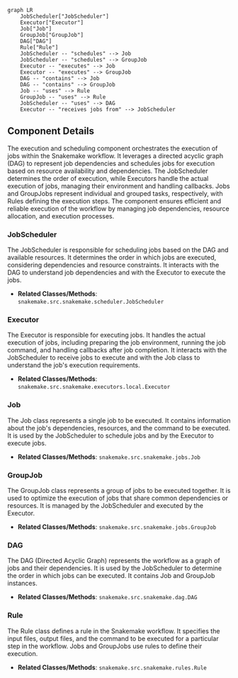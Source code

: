 ```mermaid
graph LR
    JobScheduler["JobScheduler"]
    Executor["Executor"]
    Job["Job"]
    GroupJob["GroupJob"]
    DAG["DAG"]
    Rule["Rule"]
    JobScheduler -- "schedules" --> Job
    JobScheduler -- "schedules" --> GroupJob
    Executor -- "executes" --> Job
    Executor -- "executes" --> GroupJob
    DAG -- "contains" --> Job
    DAG -- "contains" --> GroupJob
    Job -- "uses" --> Rule
    GroupJob -- "uses" --> Rule
    JobScheduler -- "uses" --> DAG
    Executor -- "receives jobs from" --> JobScheduler
```

## Component Details

The execution and scheduling component orchestrates the execution of jobs within the Snakemake workflow. It leverages a directed acyclic graph (DAG) to represent job dependencies and schedules jobs for execution based on resource availability and dependencies. The JobScheduler determines the order of execution, while Executors handle the actual execution of jobs, managing their environment and handling callbacks. Jobs and GroupJobs represent individual and grouped tasks, respectively, with Rules defining the execution steps. The component ensures efficient and reliable execution of the workflow by managing job dependencies, resource allocation, and execution processes.

### JobScheduler
The JobScheduler is responsible for scheduling jobs based on the DAG and available resources. It determines the order in which jobs are executed, considering dependencies and resource constraints. It interacts with the DAG to understand job dependencies and with the Executor to execute the jobs.
- **Related Classes/Methods**: `snakemake.src.snakemake.scheduler.JobScheduler`

### Executor
The Executor is responsible for executing jobs. It handles the actual execution of jobs, including preparing the job environment, running the job command, and handling callbacks after job completion. It interacts with the JobScheduler to receive jobs to execute and with the Job class to understand the job's execution requirements.
- **Related Classes/Methods**: `snakemake.src.snakemake.executors.local.Executor`

### Job
The Job class represents a single job to be executed. It contains information about the job's dependencies, resources, and the command to be executed. It is used by the JobScheduler to schedule jobs and by the Executor to execute jobs.
- **Related Classes/Methods**: `snakemake.src.snakemake.jobs.Job`

### GroupJob
The GroupJob class represents a group of jobs to be executed together. It is used to optimize the execution of jobs that share common dependencies or resources. It is managed by the JobScheduler and executed by the Executor.
- **Related Classes/Methods**: `snakemake.src.snakemake.jobs.GroupJob`

### DAG
The DAG (Directed Acyclic Graph) represents the workflow as a graph of jobs and their dependencies. It is used by the JobScheduler to determine the order in which jobs can be executed. It contains Job and GroupJob instances.
- **Related Classes/Methods**: `snakemake.src.snakemake.dag.DAG`

### Rule
The Rule class defines a rule in the Snakemake workflow. It specifies the input files, output files, and the command to be executed for a particular step in the workflow. Jobs and GroupJobs use rules to define their execution.
- **Related Classes/Methods**: `snakemake.src.snakemake.rules.Rule`
